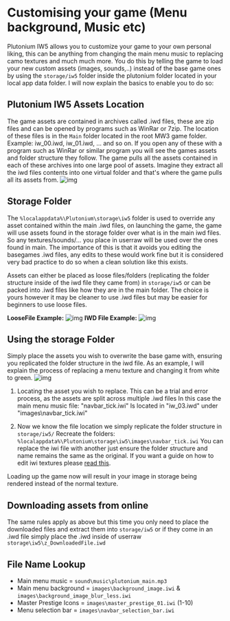 # Customising your game (Menu background, Music etc)

Plutonium IW5 allows you to customize your game to your own personal liking, this can be anything from changing the main menu music to replacing camo textures and much much more. You do this by telling the game to load your new custom assets (images, sounds,..) instead of the base game ones by using the `storage/iw5` folder inside the plutonium folder located in your local app data folder.
I will now explain the basics to enable you to do so:

## Plutonium IW5 Assets Location
The game assets are contained in archives called .iwd files, these are zip files and can be opened by programs such as WinRar or 7zip. The location of these files is in the `Main` folder located in the root MW3 game folder. Example: iw_00.iwd, iw_01.iwd, ... and so on.
If you open any of these with a program such as WinRar or similar program you will see the games assets and folder structure they follow. The game pulls all the assets contained in each of these archives into one large pool of assets. Imagine they extract all the iwd files contents into one virtual folder and that's where the game pulls all its assets from.
![img](/images/docs/modding/iw5/customizing-game/NFmIbM8.png)

## Storage Folder
The `%localappdata%\Plutonium\storage\iw5` folder is used to override any asset contained within the main .iwd files, on launching the game, the game will use assets found in the storage folder over what is in the main iwd files. So any textures/sounds/... you place in userraw will be used over the ones found in main.
The importance of this is that it avoids you editing the basegames .iwd files, any edits to these would work fine but it is considered very bad practice to do so when a clean solution like this exists.

Assets can either be placed as loose files/folders (replicating the folder structure inside of the iwd file they came from) in `storage/iw5` or can be packed into .iwd files like how they are in the main folder. The choice is yours however it may be cleaner to use .iwd files but may be easier for beginners to use loose files.

**LooseFile Example:**
![img](/images/docs/modding/iw5/customizing-game/Dxxh1Qh.png)
**IWD File Example:**
![img](/images/docs/modding/iw5/customizing-game/tkVjt5O.png)

## Using the storage Folder
Simply place the assets you wish to overwrite the base game with, ensuring you replicated the folder structure in the iwd file. As an example, I will explain the process of replacing a menu texture and changing it from white to green.
![img](/images/docs/modding/iw5/customizing-game/WLeYqkp.png)

1. Locating the asset you wish to replace.
This can be a trial and error process, as the assets are split across multiple .iwd files
In this case the main menu music file: "navbar_tick.iwi"
Is located in "iw_03.iwd" under "images\navbar_tick.iwi"

2. Now we know the file location we simply replicate the folder structure in `storage/iw5/`
Recreate the folders:
`%localappdata%\Plutonium\storage\iw5\images\navbar_tick.iwi`
You can replace the iwi file with another just ensure the folder structure and name remains the same as the original. If you want a guide on how to edit iwi textures please [read this](https://plutonium.pw/docs/modding/creating-textures/).

Loading up the game now will result in your image in storage being rendered instead of the normal texture.

## Downloading assets from online
The same rules apply as above but this time you only need to place the downloaded files and extract them into `storage/iw5` or if they come in an .iwd file simply place the .iwd inside of userraw
`storage\iw5\z_DownloadedFile.iwd`


## File Name Lookup
* Main menu music = `sound\music\plutonium_main.mp3`
* Main menu background = `images\background_image.iwi` & `images\background_image_blur_less.iwi`
* Master Prestige Icons = `images\master_prestige_01.iwi` (1-10)
* Menu selection bar = `images\navbar_selection_bar.iwi`
